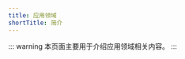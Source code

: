 ```yaml
---
title: 应用领域
shortTitle: 简介
---
```


::: warning
本页面主要用于介绍应用领域相关内容。
:::
<AutoCatalog base='/technology/fields' />
